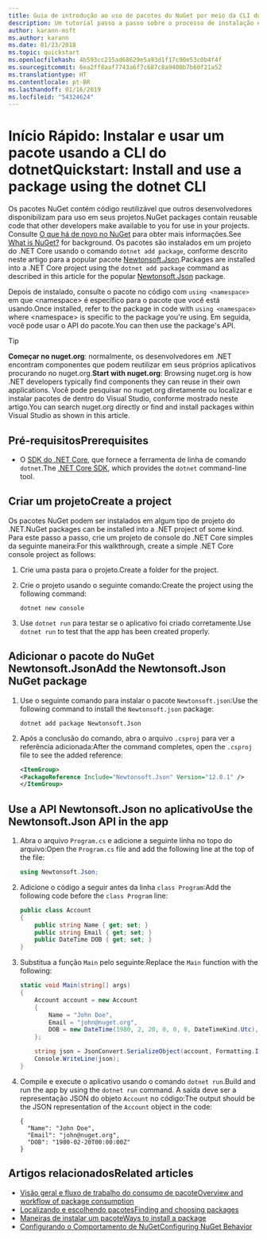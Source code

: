 ```yaml
---
title: Guia de introdução ao uso de pacotes do NuGet por meio da CLI do dotnet
description: Um tutorial passo a passo sobre o processo de instalação e uso de um pacote NuGet em um projeto .NET Core.
author: karann-msft
ms.author: karann
ms.date: 01/23/2018
ms.topic: quickstart
ms.openlocfilehash: 4b593cc215ad68629e5a93d1f17c90e53c0b4f4f
ms.sourcegitcommit: 6ea2ff8aaf7743a6f7c687c8a9400b7b60f21a52
ms.translationtype: HT
ms.contentlocale: pt-BR
ms.lasthandoff: 01/16/2019
ms.locfileid: "54324624"
---
```

# <a name="quickstart-install-and-use-a-package-using-the-dotnet-cli"></a><span data-ttu-id="c7b84-103">Início Rápido: Instalar e usar um pacote usando a CLI do dotnet</span><span class="sxs-lookup"><span data-stu-id="c7b84-103">Quickstart: Install and use a package using the dotnet CLI</span></span>

<span data-ttu-id="c7b84-104">Os pacotes NuGet contém código reutilizável que outros desenvolvedores disponibilizam para uso em seus projetos.</span><span class="sxs-lookup"><span data-stu-id="c7b84-104">NuGet packages contain reusable code that other developers make available to you for use in your projects.</span></span> <span data-ttu-id="c7b84-105">Consulte [O que há de novo no NuGet](../What-is-NuGet.md) para obter mais informações.</span><span class="sxs-lookup"><span data-stu-id="c7b84-105">See [What is NuGet?](../What-is-NuGet.md) for background.</span></span> <span data-ttu-id="c7b84-106">Os pacotes são instalados em um projeto do .NET Core usando o comando `dotnet add package`, conforme descrito neste artigo para a popular pacote [Newtonsoft.Json](https://www.nuget.org/packages/Newtonsoft.Json/).</span><span class="sxs-lookup"><span data-stu-id="c7b84-106">Packages are installed into a .NET Core project using the `dotnet add package` command as described in this article for the popular [Newtonsoft.Json](https://www.nuget.org/packages/Newtonsoft.Json/) package.</span></span>

<span data-ttu-id="c7b84-107">Depois de instalado, consulte o pacote no código com `using <namespace>` em que \<namespace\> é específico para o pacote que você está usando.</span><span class="sxs-lookup"><span data-stu-id="c7b84-107">Once installed, refer to the package in code with `using <namespace>` where \<namespace\> is specific to the package you're using.</span></span> <span data-ttu-id="c7b84-108">Em seguida, você pode usar o API do pacote.</span><span class="sxs-lookup"><span data-stu-id="c7b84-108">You can then use the package's API.</span></span>

> [!Tip]
> <span data-ttu-id="c7b84-109">**Começar no nuget.org**: normalmente, os desenvolvedores em .NET encontram componentes que podem reutilizar em seus próprios aplicativos procurando no nuget.org.</span><span class="sxs-lookup"><span data-stu-id="c7b84-109">**Start with nuget.org**: Browsing nuget.org is how .NET developers typically find components they can reuse in their own applications.</span></span> <span data-ttu-id="c7b84-110">Você pode pesquisar no nuget.org diretamente ou localizar e instalar pacotes de dentro do Visual Studio, conforme mostrado neste artigo.</span><span class="sxs-lookup"><span data-stu-id="c7b84-110">You can search nuget.org directly or find and install packages within Visual Studio as shown in this article.</span></span>

## <a name="prerequisites"></a><span data-ttu-id="c7b84-111">Pré-requisitos</span><span class="sxs-lookup"><span data-stu-id="c7b84-111">Prerequisites</span></span>

- <span data-ttu-id="c7b84-112">O [SDK do .NET Core](https://www.microsoft.com/net/download/), que fornece a ferramenta de linha de comando `dotnet`.</span><span class="sxs-lookup"><span data-stu-id="c7b84-112">The [.NET Core SDK](https://www.microsoft.com/net/download/), which provides the `dotnet` command-line tool.</span></span>

## <a name="create-a-project"></a><span data-ttu-id="c7b84-113">Criar um projeto</span><span class="sxs-lookup"><span data-stu-id="c7b84-113">Create a project</span></span>

<span data-ttu-id="c7b84-114">Os pacotes NuGet podem ser instalados em algum tipo de projeto do .NET.</span><span class="sxs-lookup"><span data-stu-id="c7b84-114">NuGet packages can be installed into a .NET project of some kind.</span></span> <span data-ttu-id="c7b84-115">Para este passo a passo, crie um projeto de console do .NET Core simples da seguinte maneira:</span><span class="sxs-lookup"><span data-stu-id="c7b84-115">For this walkthrough, create a simple .NET Core console project as follows:</span></span>

1. <span data-ttu-id="c7b84-116">Crie uma pasta para o projeto.</span><span class="sxs-lookup"><span data-stu-id="c7b84-116">Create a folder for the project.</span></span>

1. <span data-ttu-id="c7b84-117">Crie o projeto usando o seguinte comando:</span><span class="sxs-lookup"><span data-stu-id="c7b84-117">Create the project using the following command:</span></span>

    ```cli
    dotnet new console
    ```

1. <span data-ttu-id="c7b84-118">Use `dotnet run` para testar se o aplicativo foi criado corretamente.</span><span class="sxs-lookup"><span data-stu-id="c7b84-118">Use `dotnet run` to test that the app has been created properly.</span></span>

## <a name="add-the-newtonsoftjson-nuget-package"></a><span data-ttu-id="c7b84-119">Adicionar o pacote do NuGet Newtonsoft.Json</span><span class="sxs-lookup"><span data-stu-id="c7b84-119">Add the Newtonsoft.Json NuGet package</span></span>

1. <span data-ttu-id="c7b84-120">Use o seguinte comando para instalar o pacote `Newtonsoft.json`:</span><span class="sxs-lookup"><span data-stu-id="c7b84-120">Use the following command to install the `Newtonsoft.json` package:</span></span>

    ```cli
    dotnet add package Newtonsoft.Json
    ```

2. <span data-ttu-id="c7b84-121">Após a conclusão do comando, abra o arquivo `.csproj` para ver a referência adicionada:</span><span class="sxs-lookup"><span data-stu-id="c7b84-121">After the command completes, open the `.csproj` file to see the added reference:</span></span>

    ```xml
   <ItemGroup>
    <PackageReference Include="Newtonsoft.Json" Version="12.0.1" />
   </ItemGroup>
    ```

## <a name="use-the-newtonsoftjson-api-in-the-app"></a><span data-ttu-id="c7b84-122">Use a API Newtonsoft.Json no aplicativo</span><span class="sxs-lookup"><span data-stu-id="c7b84-122">Use the Newtonsoft.Json API in the app</span></span>

1. <span data-ttu-id="c7b84-123">Abra o arquivo `Program.cs` e adicione a seguinte linha no topo do arquivo:</span><span class="sxs-lookup"><span data-stu-id="c7b84-123">Open the `Program.cs` file and add the following line at the top of the file:</span></span>

    ```cs
    using Newtonsoft.Json;
    ```

1. <span data-ttu-id="c7b84-124">Adicione o código a seguir antes da linha `class Program`:</span><span class="sxs-lookup"><span data-stu-id="c7b84-124">Add the following code before the `class Program` line:</span></span>

    ```cs
    public class Account
    {
        public string Name { get; set; }
        public string Email { get; set; }
        public DateTime DOB { get; set; }
    }
    ```

1. <span data-ttu-id="c7b84-125">Substitua a função `Main` pelo seguinte:</span><span class="sxs-lookup"><span data-stu-id="c7b84-125">Replace the `Main` function with the following:</span></span>

    ```cs
    static void Main(string[] args)
    {
        Account account = new Account
        {
            Name = "John Doe",
            Email = "john@nuget.org",
            DOB = new DateTime(1980, 2, 20, 0, 0, 0, DateTimeKind.Utc),
        };

        string json = JsonConvert.SerializeObject(account, Formatting.Indented);
        Console.WriteLine(json);
    }
    ```

1. <span data-ttu-id="c7b84-126">Compile e execute o aplicativo usando o comando `dotnet run`.</span><span class="sxs-lookup"><span data-stu-id="c7b84-126">Build and run the app by using the `dotnet run` command.</span></span> <span data-ttu-id="c7b84-127">A saída deve ser a representação JSON do objeto `Account` no código:</span><span class="sxs-lookup"><span data-stu-id="c7b84-127">The output should be the JSON representation of the `Account` object in the code:</span></span>

    ```output
    {
      "Name": "John Doe",
      "Email": "john@nuget.org",
      "DOB": "1980-02-20T00:00:00Z"
    }
    ```

## <a name="related-articles"></a><span data-ttu-id="c7b84-128">Artigos relacionados</span><span class="sxs-lookup"><span data-stu-id="c7b84-128">Related articles</span></span>

- [<span data-ttu-id="c7b84-129">Visão geral e fluxo de trabalho do consumo de pacote</span><span class="sxs-lookup"><span data-stu-id="c7b84-129">Overview and workflow of package consumption</span></span>](../consume-packages/overview-and-workflow.md)
- [<span data-ttu-id="c7b84-130">Localizando e escolhendo pacotes</span><span class="sxs-lookup"><span data-stu-id="c7b84-130">Finding and choosing packages</span></span>](../consume-packages/finding-and-choosing-packages.md)
- [<span data-ttu-id="c7b84-131">Maneiras de instalar um pacote</span><span class="sxs-lookup"><span data-stu-id="c7b84-131">Ways to install a package</span></span>](../consume-packages/ways-to-install-a-package.md)
- [<span data-ttu-id="c7b84-132">Configurando o Comportamento de NuGet</span><span class="sxs-lookup"><span data-stu-id="c7b84-132">Configuring NuGet Behavior</span></span>](../consume-packages/configuring-nuget-behavior.md)
